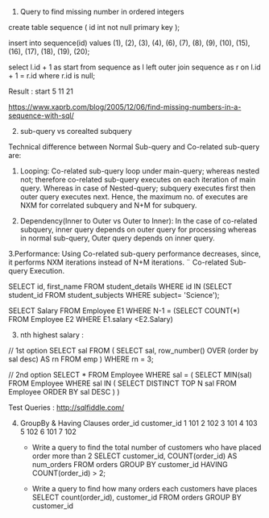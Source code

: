 
1. Query to find missing number in ordered integers

create table sequence (
    id int not null primary key
);

insert into sequence(id) values
    (1), (2), (3), (4), (6), (7), (8), (9),
    (10), (15), (16), (17), (18), (19), (20);

select l.id + 1 as start
from sequence as l
  left outer join sequence as r on l.id + 1 = r.id
where r.id is null;

Result :
start
5
11
21

https://www.xaprb.com/blog/2005/12/06/find-missing-numbers-in-a-sequence-with-sql/


2.  sub-query vs corealted subquery


Technical difference between Normal Sub-query and Co-related sub-query are:

1. Looping: Co-related sub-query loop under main-query; whereas nested not; therefore co-related sub-query executes on each iteration of main query. Whereas in case of Nested-query; subquery executes first then outer query executes next. Hence, the maximum no. of executes are NXM for correlated subquery and N+M for subquery.

2. Dependency(Inner to Outer vs Outer to Inner): In the case of co-related subquery, inner query depends on outer query for processing whereas in normal sub-query, Outer query depends on inner query.

3.Performance: Using Co-related sub-query performance decreases, since, it performs NXM iterations instead of N+M iterations. ¨ Co-related Sub-query Execution.


SELECT id, first_name 
FROM student_details 
WHERE id IN (SELECT student_id
FROM student_subjects 
WHERE subject= 'Science'); 

SELECT Salary 
FROM Employee E1
WHERE N-1 = (SELECT COUNT(*)
             FROM Employee E2
             WHERE E1.salary <E2.Salary) 



3. nth highest salary :

// 1st option
SELECT sal FROM (
    SELECT sal, row_number() OVER (order by sal desc) AS rn FROM emp
)
WHERE rn = 3;

// 2nd option
SELECT * FROM Employee WHERE sal = 
         (
            SELECT MIN(sal) FROM Employee 
            WHERE  sal IN (
                                 SELECT DISTINCT TOP N
                                     sal FROM Employee 
                                         ORDER BY sal DESC
                             )
        )
        
        
       
       
 Test Queries : http://sqlfiddle.com/


 4. GroupBy & Having Clauses
        order_id	        customer_id
        1	                    101
        2	                    102
        3	                    101
        4	                    103
        5	                    102
        6	                    101
        7	                    102

    * Write a query to find the total number of customers who have placed order more than 2 
    SELECT customer_id, COUNT(order_id) AS num_orders
    FROM orders
    GROUP BY customer_id
    HAVING COUNT(order_id) > 2;

    * Write a query to find how many orders each customers have places
      SELECT count(order_id), customer_id FROM orders GROUP BY customer_id
        
